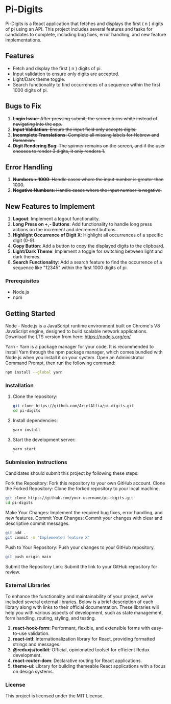 # Pi-Digits

Pi-Digits is a React application that fetches and displays the first \( n \) digits of pi using an API. This project includes several features and tasks for candidates to complete, including bug fixes, error handling, and new feature implementations.

## Features

- Fetch and display the first \( n \) digits of pi.
- Input validation to ensure only digits are accepted.
- Light/Dark theme toggle.
- Search functionality to find occurrences of a sequence within the first 1000 digits of pi.

## Bugs to Fix

1. ~~**Login Issue**: After pressing submit, the screen turns white instead of navigating into the app.~~
2. ~~**Input Validation**: Ensure the input field only accepts digits.~~
3. ~~**Incomplete Translations**: Complete all missing labels for Hebrew and Romanian.~~
4. ~~**Digit Rendering Bug**: The spinner remains on the screen, and if the user chooses to render 3 digits, it only renders 1.~~

## Error Handling

1. ~~**Numbers > 1000**: Handle cases where the input number is greater than 1000.~~
2. ~~**Negative Numbers**: Handle cases where the input number is negative.~~

## New Features to Implement

1. **Logout**: Implement a logout functionality.
2. **Long Press on +,- Buttons**: Add functionality to handle long press actions on the increment and decrement buttons.
3. **Highlight Occurrence of Digit X**: Highlight all occurrences of a specific digit (0-9).
4. **Copy Button**: Add a button to copy the displayed digits to the clipboard.
5. **Light/Dark Theme**: Implement a toggle for switching between light and dark themes.
6. **Search Functionality**: Add a search feature to find the occurrence of a sequence like "12345" within the first 1000 digits of pi.

### Prerequisites

- Node.js
- npm

## Getting Started

Node -
Node.js is a JavaScript runtime environment built on Chrome's V8 JavaScript engine, designed to build scalable network applications.
Download the LTS version from here: https://nodejs.org/en/

Yarn -
Yarn is a package manager for your code. It is recommended to install Yarn through the npm package manager, which comes bundled with Node.js when you install it on your system.
Open an Administrator Command Prompt, then run the following command:

```bash
npm install --global yarn
```

### Installation

1. Clone the repository:
   ```bash
   git clone https://github.com/ArielAlfia/pi-digits.git
   cd pi-digits
   ```
2. Install dependencies:
   ```bash
   yarn install
   ```
3. Start the development server:
   ```bash
   yarn start
   ```

### Submission Instructions

Candidates should submit this project by following these steps:

Fork the Repository: Fork this repository to your own GitHub account.
Clone the Forked Repository: Clone the forked repository to your local machine.

```bash
git clone https://github.com/your-username/pi-digits.git
cd pi-digits
```

Make Your Changes: Implement the required bug fixes, error handling, and new features.
Commit Your Changes: Commit your changes with clear and descriptive commit messages.

```bash
git add .
git commit -m "Implemented feature X"
```

Push to Your Repository: Push your changes to your GitHub repository.

```bash
git push origin main
```

Submit the Repository Link: Submit the link to your GitHub repository for review.

### External Libraries

To enhance the functionality and maintainability of your project, we’ve included several external libraries. Below is a brief description of each library along with links to their official documentation. These libraries will help you with various aspects of development, such as state management, form handling, routing, styling, and testing.

1. **react-hook-form**: Performant, flexible, and extensible forms with easy-to-use validation.
2. **react-intl**: Internationalization library for React, providing formatted strings and messages.
3. **@reduxjs/toolkit**: Official, opinionated toolset for efficient Redux development.
4. **react-router-dom**: Declarative routing for React applications.
5. **theme-ui**: Library for building themeable React applications with a focus on design systems.

### License

This project is licensed under the MIT License.
